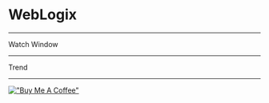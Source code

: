 # WebLogix
--- 

Watch Window


---

Trend


----

[!["Buy Me A Coffee"](https://www.buymeacoffee.com/assets/img/custom_images/orange_img.png)](https://www.buymeacoffee.com/Destination2U)
